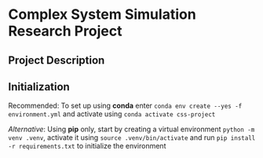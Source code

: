 # Complex System Simulation Research Project

## Project Description

## Initialization

Recommended: To set up using **conda** enter `conda env create --yes -f environment.yml` and activate using `conda activate css-project`

_Alternative_: Using **pip** only, start by creating a virtual environment `python -m venv .venv`, activate it using `source .venv/bin/activate` and run `pip install -r requirements.txt` to initialize the environment